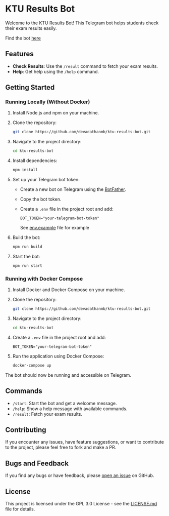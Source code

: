 # KTU Results Bot

Welcome to the KTU Results Bot! This Telegram bot helps students check their exam results easily.

Find the bot [here](https://t.me/ktu_results_bot)

## Features

- **Check Results**: Use the `/result` command to fetch your exam results.
- **Help**: Get help using the `/help` command.

## Getting Started

### Running Locally (Without Docker)

1. Install Node.js and npm on your machine.
2. Clone the repository:

   ```bash
   git clone https://github.com/devadathanmb/ktu-results-bot.git
   ```

3. Navigate to the project directory:

   ```bash
   cd ktu-results-bot
   ```

4. Install dependencies:

   ```bash
   npm install
   ```

5. Set up your Telegram bot token:

   - Create a new bot on Telegram using the [BotFather](https://core.telegram.org/bots#botfather).
   - Copy the bot token.
   - Create a `.env` file in the project root and add:

     ```env
     BOT_TOKEN="your-telegram-bot-token"
     ```

     See [env.example]("./env.example") file for example

6. Build the bot:

   ```bash
   npm run build
   ```

7. Start the bot:

   ```bash
   npm run start
   ```

### Running with Docker Compose

1. Install Docker and Docker Compose on your machine.

2. Clone the repository:

   ```bash
   git clone https://github.com/devadathanmb/ktu-results-bot.git
   ```

3. Navigate to the project directory:

   ```bash
   cd ktu-results-bot
   ```

4. Create a `.env` file in the project root and add:

   ```env
   BOT_TOKEN="your-telegram-bot-token"
   ```

5. Run the application using Docker Compose:

   ```bash
   docker-compose up
   ```

The bot should now be running and accessible on Telegram.

## Commands

- `/start`: Start the bot and get a welcome message.
- `/help`: Show a help message with available commands.
- `/result`: Fetch your exam results.

## Contributing

If you encounter any issues, have feature suggestions, or want to contribute to the project, please feel free to fork and make a PR.

## Bugs and Feedback

If you find any bugs or have feedback, please [open an issue](https://github.com/devadathanmb/ktu-results-bot/issues) on GitHub.

## License

This project is licensed under the GPL 3.0 License - see the [LICENSE.md](./LICENSE.md) file for details.
